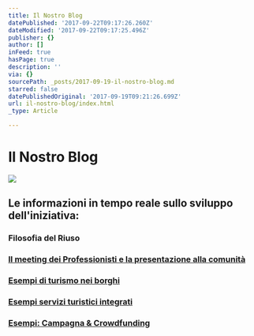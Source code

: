 ```yaml
---
title: Il Nostro Blog
datePublished: '2017-09-22T09:17:26.260Z'
dateModified: '2017-09-22T09:17:25.496Z'
publisher: {}
author: []
inFeed: true
hasPage: true
description: ''
via: {}
sourcePath: _posts/2017-09-19-il-nostro-blog.md
starred: false
datePublishedOriginal: '2017-09-19T09:21:26.699Z'
url: il-nostro-blog/index.html
_type: Article

---
```

# Il Nostro Blog
![](https://the-grid-user-content.s3-us-west-2.amazonaws.com/ec211a49-7274-4944-8766-011c7768b8de.gif)

## Le informazioni in tempo reale sullo sviluppo dell'iniziativa:

### Filosofia del Riuso

### [Il meeting dei Professionisti e la presentazione alla comunità][0]

### [Esempi di turismo nei borghi][1]

### [Esempi servizi turistici integrati][2]

### [Esempi: Campagna & Crowdfunding][3]

[0]: http://lago.property/meeting-progettolago
[1]: http://lago.property/esempi-turismo-nei-borghi
[2]: http://lago.property/esempi-servizi-turistici-integrati
[3]: http://lago.property/esempi-campagna-e-crowdfunding